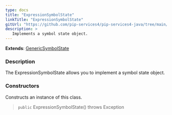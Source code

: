 ```yaml
---
type: docs
title: "ExpressionSymbolState"
linkTitle: "ExpressionSymbolState"
gitUrl: "https://github.com/pip-services4/pip-services4-java/tree/main/pip-services4-expressions-java"
description: > 
   Implements a symbol state object.
---
```


**Extends**: [GenericSymbolState](../../../tokenizers/generic/generic_symbol_state)

### Description

The ExpressionSymbolState allows you to implement a symbol state object.


### Constructors
Constructs an instance of this class.

> `public` ExpressionSymbolState() throws Exception
